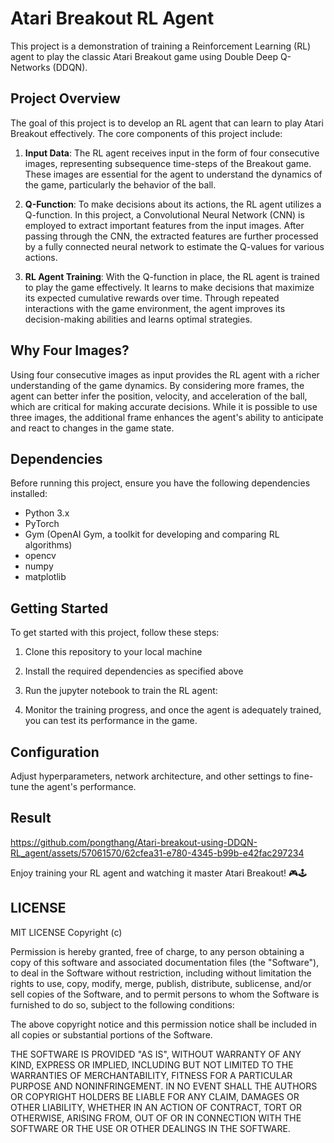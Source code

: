 # Atari Breakout RL Agent

This project is a demonstration of training a Reinforcement Learning (RL) agent to play the classic Atari Breakout game using Double Deep Q-Networks (DDQN). 

## Project Overview

The goal of this project is to develop an RL agent that can learn to play Atari Breakout effectively. The core components of this project include:

1. **Input Data**: The RL agent receives input in the form of four consecutive images, representing subsequence time-steps of the Breakout game. These images are essential for the agent to understand the dynamics of the game, particularly the behavior of the ball.

2. **Q-Function**: To make decisions about its actions, the RL agent utilizes a Q-function. In this project, a Convolutional Neural Network (CNN) is employed to extract important features from the input images. After passing through the CNN, the extracted features are further processed by a fully connected neural network to estimate the Q-values for various actions.

3. **RL Agent Training**: With the Q-function in place, the RL agent is trained to play the game effectively. It learns to make decisions that maximize its expected cumulative rewards over time. Through repeated interactions with the game environment, the agent improves its decision-making abilities and learns optimal strategies.

## Why Four Images?

Using four consecutive images as input provides the RL agent with a richer understanding of the game dynamics. By considering more frames, the agent can better infer the position, velocity, and acceleration of the ball, which are critical for making accurate decisions. While it is possible to use three images, the additional frame enhances the agent's ability to anticipate and react to changes in the game state.

## Dependencies

Before running this project, ensure you have the following dependencies installed:

- Python 3.x
- PyTorch 
- Gym (OpenAI Gym, a toolkit for developing and comparing RL algorithms)
- opencv
- numpy
- matplotlib

## Getting Started

To get started with this project, follow these steps:

1. Clone this repository to your local machine

2. Install the required dependencies as specified above

3. Run the jupyter notebook to train the RL agent:


4. Monitor the training progress, and once the agent is adequately trained, you can test its performance in the game.

## Configuration

Adjust hyperparameters, network architecture, and other settings to fine-tune the agent's performance.

## Result

https://github.com/pongthang/Atari-breakout-using-DDQN-RL_agent/assets/57061570/62cfea31-e780-4345-b99b-e42fac297234


Enjoy training your RL agent and watching it master Atari Breakout! 🎮🕹️

## LICENSE
MIT LICENSE
Copyright (c) <year> <copyright holders>

Permission is hereby granted, free of charge, to any person obtaining a copy
of this software and associated documentation files (the "Software"), to deal
in the Software without restriction, including without limitation the rights
to use, copy, modify, merge, publish, distribute, sublicense, and/or sell
copies of the Software, and to permit persons to whom the Software is
furnished to do so, subject to the following conditions:

The above copyright notice and this permission notice shall be included in all
copies or substantial portions of the Software.

THE SOFTWARE IS PROVIDED "AS IS", WITHOUT WARRANTY OF ANY KIND, EXPRESS OR
IMPLIED, INCLUDING BUT NOT LIMITED TO THE WARRANTIES OF MERCHANTABILITY,
FITNESS FOR A PARTICULAR PURPOSE AND NONINFRINGEMENT. IN NO EVENT SHALL THE
AUTHORS OR COPYRIGHT HOLDERS BE LIABLE FOR ANY CLAIM, DAMAGES OR OTHER
LIABILITY, WHETHER IN AN ACTION OF CONTRACT, TORT OR OTHERWISE, ARISING FROM,
OUT OF OR IN CONNECTION WITH THE SOFTWARE OR THE USE OR OTHER DEALINGS IN THE
SOFTWARE.
